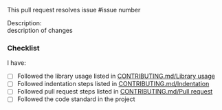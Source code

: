 This pull request resolves issue #issue number

Description:<br/>
description of changes

### Checklist

I have:
* [ ] Followed the library usage listed in [CONTRIBUTING.md/Library usage](../CONTRIBUTING.md#library-usage)
* [ ] Followed indentation steps listed in [CONTRIBUTING.md/Indentation](../CONTRIBUTING.md#indentation)
* [ ] Followed pull request steps listed in [CONTRIBUTING.md/Pull request](../CONTRIBUTING.md#pull-request)
* [ ] Followed the code standard in the project
